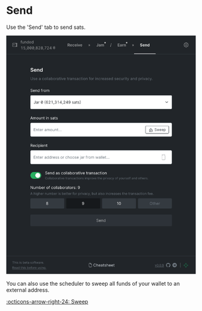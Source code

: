# Send

Use the 'Send' tab to send sats.

![](../assets/interface/send.png)

You can also use the scheduler to sweep all funds of your wallet to an external
address.

[:octicons-arrow-right-24: Sweep][sweep]

[sweep]: /glossary/#sweep

